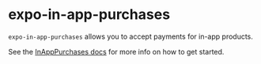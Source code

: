 # expo-in-app-purchases

`expo-in-app-purchases` allows you to accept payments for in-app products.

See the [InAppPurchases docs](https://docs.expo.io/versions/latest/sdk/in-app-purchases) for more info on how to get started.
